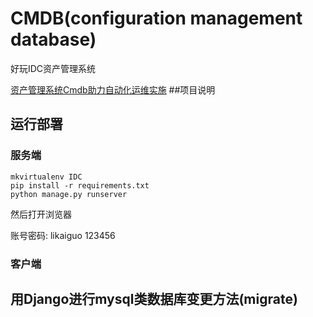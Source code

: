 # CMDB(configuration management database)
好玩IDC资产管理系统

[资产管理系统Cmdb助力自动化运维实施](http://os.51cto.com/art/201403/431788.htm)
##项目说明


## 运行部署

### 服务端

```
mkvirtualenv IDC
pip install -r requirements.txt
python manage.py runserver
```
然后打开浏览器

账号密码: likaiguo 123456

### 客户端



## 用Django进行mysql类数据库变更方法(migrate)